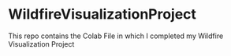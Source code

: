 # WildfireVisualizationProject
This repo contains the Colab File in which I completed my Wildfire Visualization Project
